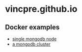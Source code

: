 # vincpre.github.io

## Docker examples
 - [single mongodb node](./docker/mongodb/3.6_single_node/readme.md)
 - [a mongodb cluster](./docker/mongodb/3.6_with_sharding/readme.md)
